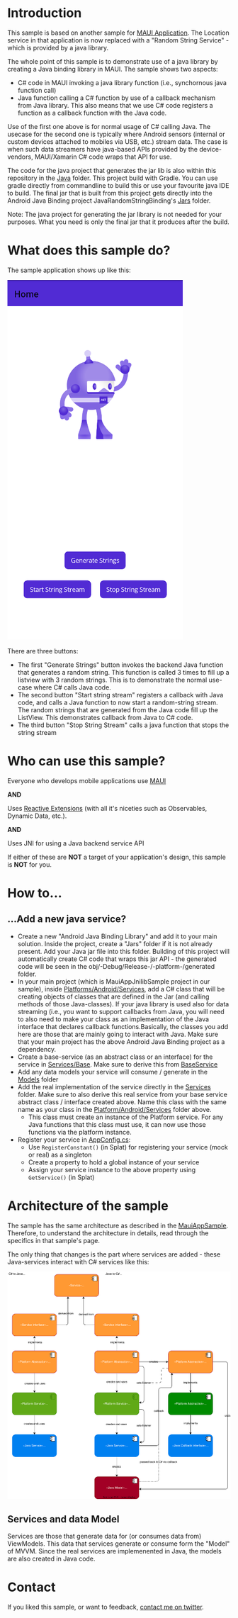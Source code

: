 # Introduction
This sample is based on another sample for [MAUI Application](https://github.com/arvindd/MauiAppSample). The Location service in that application is now replaced with a "Random String Service" - which is provided by a java library. 

The whole point of this sample is to demonstrate use of a java library by creating a Java binding library in MAUI. The sample shows two aspects:

- C# code in MAUI invoking a java library function (i.e., synchornous java function call)
- Java function calling a C# function by use of a callback mechanism from Java library. This also means that we use C# code registers a function as a callback function with the Java code.

Use of the first one above is for normal usage of C# calling Java. The usecase for the second one is typically where Android sensors (internal or custom devices attached to mobiles via USB, etc.) stream data. The case is when such data streamers have java-based APIs provided by the device-vendors, MAUI/Xamarin C# code wraps that API for use. 

The code for the java project that generates the jar lib is also within this repository in the [Java](Java) folder. This project build with Gradle. You can use gradle directly from commandline to build this or use your favourite java IDE to build. The final jar that is built from this project gets directly into the Android Java Binding project JavaRandomStringBinding's [Jars](JavaRandomStringBinding/Jars) folder.

Note: The java project for generating the jar library is not needed for your purposes. What you need is only the final jar that it produces after the build.

# What does this sample do?
The sample application shows up like this:

![Screenshot](img/screenshot.png)

There are three buttons:

- The first "Generate Strings" button invokes the backend Java function that generates a random string. This function is called 3 times to fill up a listview with 3 random strings. This is to demonstrate the normal use-case where C# calls Java code.
- The second button "Start string stream" registers a callback with Java code, and calls a Java function to now start a random-string stream. The random strings that are generated from the Java code fill up the ListView. This demonstrates callback from Java to C# code.
- The third button "Stop String Stream" calls a java function that stops the string stream

# Who can use this sample?
Everyone who develops mobile applications use [MAUI](https://dotnet.microsoft.com/en-us/apps/maui)

**AND**

Uses [Reactive Extensions](https://www.reactiveui.net/) (with all it's niceties such as Observables, Dynamic Data, etc.).

**AND**

Uses JNI for using a Java backend service API

If either of these are **NOT** a target of your application's design, this sample is **NOT** for you.

# How to...
## ...Add a new java service?
- Create a new "Android Java Binding Library" and add it to your main solution. Inside the project, create a "Jars" folder if it is not already present. Add your Java jar file into this folder. Building of this project will automatically create C# code that wraps this jar API - the generated code will be seen in the obj/-Debug/Release-/-platform-/generated folder.
- In your main project (which is MauiAppJnilibSample project in our sample), inside [Platforms/Android/Services](MauiAppJnilibSample/Platforms/Android/Services), add a C# class that will be creating objects of classes that are defined in the Jar (and calling methods of those Java-classes). If your java library is used also for data streaming (i.e., you want to support callbacks from Java, you will need to also need to make your class as an implementation of the Java interface that declares callback functions.Basically, the classes you add here are those that are mainly going to interact with Java. Make sure that your main project has the above Android Java Binding project as a dependency.
- Create a base-service (as an abstract class or an interface) for the service in [Services/Base](MauiAppJnilibSample/Services/Base). Make sure to derive this from [BaseService](MauiAppJnilibSample/Services/BaseService.cs)
- Add any data models your service will consume / generate in the [Models](MauiAppJnilibSample/Models) folder
- Add the real implementation of the service directly in the [Services](MauiAppJnilibSample/Services) folder. Make sure to also derive this real service from your base service abstract class / interface created above. Name this class with the same name as your class in the [Platform/Android/Services](MauiAppJnilibSample/Platform/Android/Services) folder above.
  - This class must create an instance of the Platform service. For any Java functions that this class must use, it can now use those functions via the platform instance.
- Register your service in [AppConfig.cs](MauiAppJnilibSample/AppConfig.cs):
  - Use `RegisterConstant()` (in Splat) for registering your service (mock or real) as a singleton
  - Create a property to hold a global instance of your service
  - Assign your service instance to the above property using `GetService()` (in Splat)

# Architecture of the sample
The sample has the same architecture as described in the [MauiAppSample](https://github.com/arvindd/MauiAppSample). Therefore, to understand the architecture in details, read through the specifics in that sample's page.

The only thing that changes is the part where services are added - these Java-services interact with C# services like this:

![](img/arch.drawio.svg)

## Services and data Model

Services are those that generate data for (or consumes data from) ViewModels. This data that services generate or consume form the "Model" of MVVM. Since the real services are implemenented in Java, the models are also created in Java code.

# Contact
If you liked this sample, or want to feedback, [contact me on twitter](https://twitter.com/arvindd).
